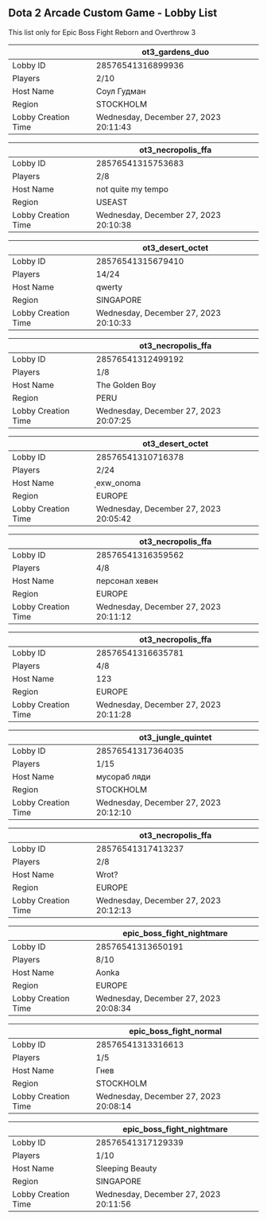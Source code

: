 ## Dota 2 Arcade Custom Game - Lobby List

This list only for Epic Boss Fight Reborn and Overthrow 3

|  | ot3_gardens_duo |
| ------ | ------ |
| Lobby ID | 28576541316899936 |
| Players | 2/10 |
| Host Name | Соул Гудман |
| Region | STOCKHOLM |
| Lobby Creation Time | Wednesday, December 27, 2023 20:11:43 |


|  | ot3_necropolis_ffa |
| ------ | ------ |
| Lobby ID | 28576541315753683 |
| Players | 2/8 |
| Host Name | not quite my tempo |
| Region | USEAST |
| Lobby Creation Time | Wednesday, December 27, 2023 20:10:38 |


|  | ot3_desert_octet |
| ------ | ------ |
| Lobby ID | 28576541315679410 |
| Players | 14/24 |
| Host Name | qwerty |
| Region | SINGAPORE |
| Lobby Creation Time | Wednesday, December 27, 2023 20:10:33 |


|  | ot3_necropolis_ffa |
| ------ | ------ |
| Lobby ID | 28576541312499192 |
| Players | 1/8 |
| Host Name | The Golden Boy |
| Region | PERU |
| Lobby Creation Time | Wednesday, December 27, 2023 20:07:25 |


|  | ot3_desert_octet |
| ------ | ------ |
| Lobby ID | 28576541310716378 |
| Players | 2/24 |
| Host Name | ุexw_onoma |
| Region | EUROPE |
| Lobby Creation Time | Wednesday, December 27, 2023 20:05:42 |


|  | ot3_necropolis_ffa |
| ------ | ------ |
| Lobby ID | 28576541316359562 |
| Players | 4/8 |
| Host Name | персонал хевен |
| Region | EUROPE |
| Lobby Creation Time | Wednesday, December 27, 2023 20:11:12 |


|  | ot3_necropolis_ffa |
| ------ | ------ |
| Lobby ID | 28576541316635781 |
| Players | 4/8 |
| Host Name | 123 |
| Region | EUROPE |
| Lobby Creation Time | Wednesday, December 27, 2023 20:11:28 |


|  | ot3_jungle_quintet |
| ------ | ------ |
| Lobby ID | 28576541317364035 |
| Players | 1/15 |
| Host Name | мусораб ляди |
| Region | STOCKHOLM |
| Lobby Creation Time | Wednesday, December 27, 2023 20:12:10 |


|  | ot3_necropolis_ffa |
| ------ | ------ |
| Lobby ID | 28576541317413237 |
| Players | 2/8 |
| Host Name | Wrot? |
| Region | EUROPE |
| Lobby Creation Time | Wednesday, December 27, 2023 20:12:13 |


|  | epic_boss_fight_nightmare |
| ------ | ------ |
| Lobby ID | 28576541313650191 |
| Players | 8/10 |
| Host Name | Aonka |
| Region | EUROPE |
| Lobby Creation Time | Wednesday, December 27, 2023 20:08:34 |


|  | epic_boss_fight_normal |
| ------ | ------ |
| Lobby ID | 28576541313316613 |
| Players | 1/5 |
| Host Name | Гнев |
| Region | STOCKHOLM |
| Lobby Creation Time | Wednesday, December 27, 2023 20:08:14 |


|  | epic_boss_fight_nightmare |
| ------ | ------ |
| Lobby ID | 28576541317129339 |
| Players | 1/10 |
| Host Name | Sleeping Beauty |
| Region | SINGAPORE |
| Lobby Creation Time | Wednesday, December 27, 2023 20:11:56 |


